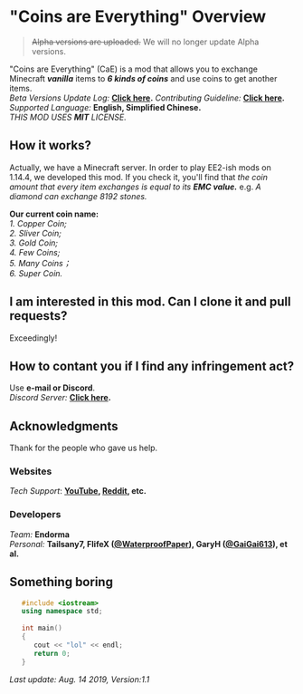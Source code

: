 # "Coins are Everything" Overview
   > ~~Alpha versions are uploaded.~~ We will no longer update Alpha versions.  
   
   "Coins are Everything" (CaE) is a mod that allows you to exchange Minecraft ***vanilla*** items to ***6 kinds of coins*** and use coins to get another items.  
   *Beta Versions Update Log:* **[Click here](https://github.com/WaterproofPaper/CaE-Coins-are-Everything/blob/master/Beta/Update%20Log.md).**
   *Contributing Guideline:* **[Click here](https://github.com/WaterproofPaper/CaE-Coins-are-Everything/blob/master/CONTRIBUTING.md).**      *Supported Language:* **English, Simplified Chinese.**  
   *THIS MOD USES **MIT** LICENSE.*

## How it works?
   Actually, we have a Minecraft server. In order to play EE2-ish mods on 1.14.4, we developed this mod. If you check it, you'll find that *the coin amount that every item exchanges is equal to its **EMC value.*** e.g. *A diamond can exchange 8192 stones.*  

   **Our current coin name:**  
        *1. Copper Coin;  
        2. Sliver Coin;  
        3. Gold Coin;  
        4. Few Coins;  
        5. Many Coins；  
        6. Super Coin.*

## I am interested in this mod. Can I clone it and pull requests?
   Exceedingly!

## How to contant you if I find any infringement act?
   Use **e-mail or Discord**.  
   *Discord Server:* **[Click here](https://discord.gg/NuRUCDm).**
   
## Acknowledgments
   Thank for the people who gave us help.  
   
### Websites  
   *Tech Support*: **[YouTube](https://www.youtube.com), [Reddit](https://www.reddit.com), etc.**
### Developers
   *Team:* **Endorma**  
   *Personal:* **Tailsany7, FlifeX ([@WaterproofPaper](https://github.com/WaterproofPaper)), GaryH ([@GaiGai613](https://github.com/GaiGai613)), et al.**  

## Something boring

   ```cpp
      #include <iostream>
      using namespace std;
      
      int main()
      {
         cout << "lol" << endl;
         return 0;
      }
   ```
   
*Last update: Aug. 14 2019, Version:1.1*
